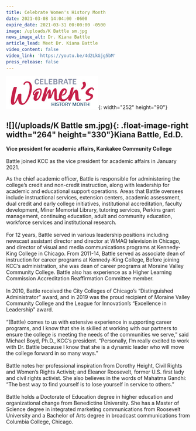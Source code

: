 ```yaml
---
title: Celebrate Women's History Month
date: 2021-03-08 14:04:00 -0600
expire_date: 2021-03-31 00:00:00 -0500
image: /uploads/K Battle sm.jpg
news_image_alt: Dr. Kiana Battle
article_lead: Meet Dr. Kiana Battle
video_content: false
video_link: 'https://youtu.be/4d2LkGjg5bM'
press_release: false
---
```

![](/uploads/celebrate-womens-history-month-heading.jpg){: width="252" height="90"}

## ![](/uploads/K Battle sm.jpg){: .float-image-right width="264" height="330"}**Kiana Battle, Ed.D.**

**Vice president for academic affairs, Kankakee Community College**<br><br>Battle joined KCC as the vice president for academic affairs in January 2021.&nbsp;

As the chief academic officer, Battle is responsible for administering the college’s credit and non-credit instruction, along with leadership for academic and educational support operations. Areas that Battle oversees include instructional services, extension centers, academic assessment, dual credit and early college initiatives, institutional accreditation, faculty development, Miner Memorial Library, tutoring services, Perkins grant management, continuing education, adult and community education, workforce services and institutional research.&nbsp;<br><br>For 12 years, Battle served in various leadership positions including newscast assistant director and director at WMAQ television in Chicago, and director of visual and media communications programs at Kennedy-King College in Chicago. From 2011-14, Battle served as associate dean of instruction for career programs at Kennedy-King College, Before joining KCC’s administration, she was dean of career programs at Moraine Valley Community College. Battle also has experience as a Higher Learning Commission Accreditation Reaffirmation Committee member.&nbsp;<br><br>In 2010, Battle received the City Colleges of Chicago’s “Distinguished Administrator” award, and in 2019 was the proud recipient of Moraine Valley Community College and the League for Innovation’s “Excellence in Leadership” award.&nbsp;<br><br>“(Battle) comes to us with extensive experience in supporting career programs, and I know that she is skilled at working with our partners to ensure the college is meeting the needs of the communities we serve,” said Michael Boyd, Ph.D., KCC’s president. “Personally, I’m really excited to work with Dr. Battle because I know that she is a dynamic leader who will move the college forward in so many ways.”&nbsp;<br><br>Battle notes her professional inspiration from Dorothy Height, Civil Rights and Women’s Rights Activist; and Eleanor Roosevelt, former U.S. first lady and civil rights activist. She also believes in the words of Mahatma Gandhi: “The best way to find yourself is to lose yourself in service to others.”&nbsp;<br><br>Battle holds a Doctorate of Education degree in higher education and organizational change from Benedictine University. She has a Master of Science degree in integrated marketing communications from Roosevelt University and a Bachelor of Arts degree in broadcast communications from Columbia College, Chicago.
